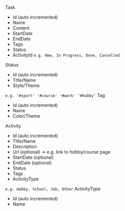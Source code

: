 Task
- Id (auto incremented) 
- Name
- Content
- StartDate
- EndDate
- Tags
- Status
- ActivityId
`e.g. New, In Progress, Done, Cancelled` 

Status
- Id (auto incremented) 
- Title/Name
- Style/Theme
 
`e.g. '#sport' '#course' '#work' '#hobby'`
Tag
- Id (auto incremented) 
- Name
- Color/Theme
 
Activity
- Id (auto incremented) 
- Title/Name
- Description
- Url (optional) -> e.g. link to hobby/course page 
- StartDate (optional)
- EndDate (optional)
- Status
- Tags
- ActivityType
 
`e.g. Hobby, School, Job, Other`
ActivityType
- Id (auto incremented) 
- Name
